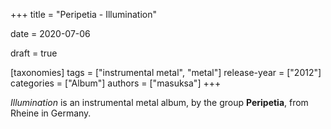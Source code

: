 +++
title = "Peripetia - Illumination"

date = 2020-07-06

draft = true

[taxonomies]
tags = ["instrumental metal", "metal"]
release-year = ["2012"]
categories = ["Album"]
authors = ["masuksa"]
+++

*Illumination* is an instrumental metal album, by the group **Peripetia**, from Rheine in Germany.